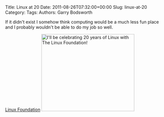 Title: Linux at 20
Date: 2011-08-26T07:32:00+00:00
Slug: linux-at-20
Category: 
Tags: 
Authors: Garry Bodsworth

If it didn't exist I somehow think computing would be a much less fun place and I probably wouldn't be able to do my job so well.

<a href="http://www.linuxfoundation.org/20th/">Linux Foundation</a>
<a href="http://www.linuxfoundation.org/ 20th" target="_blank"><img src="http://www.linuxfoundation.org/ 20th/images/lf_linux20_webbadge.png" width="300" height="250" alt="I'll be celebrating 20 years of Linux with The Linux Foundation!" border="0"></a>
